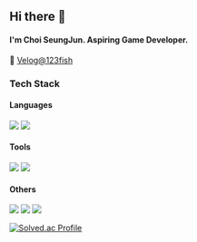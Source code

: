 ## Hi there 👋
#### I'm Choi SeungJun. Aspiring Game Developer.


📝 [Velog@123fish](https://velog.io/@123fish)

### Tech Stack
#### Languages
<img src="https://img.shields.io/badge/c++-00599C?style=for-the-badge&logo=c%2B%2B&logoColor=white"> <img src="https://img.shields.io/badge/python-3776AB?style=for-the-badge&logo=python&logoColor=white">

#### Tools
<img src="https://img.shields.io/badge/GitHub Desktop-6e40c9?style=for-the-badge&logo=github&logoColor=white"> <img src="https://img.shields.io/badge/Anaconda-44A833?style=for-the-badge&logo=anaconda&logoColor=black">

#### Others
<img src="https://img.shields.io/badge/Git-F05032?style=for-the-badge&logo=git&logoColor=white"> <img src="https://img.shields.io/badge/Markdown-2b303a?style=for-the-badge&logo=markdown&logoColor=white">
<img src="https://img.shields.io/badge/Unity-000000?style=for-the-badge&logo=unity&logoColor=white">

[![Solved.ac Profile](http://mazassumnida.wtf/api/v2/generate_badge?boj=123fish)](https://solved.ac/123fish/)
